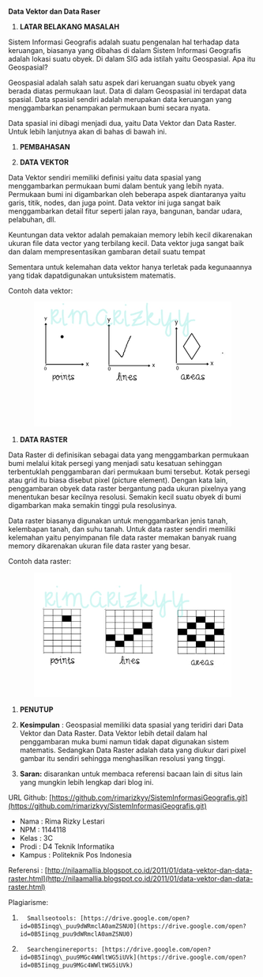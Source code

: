 

**Data Vektor dan Data Raser**

1. **LATAR BELAKANG MASALAH**

Sistem Informasi Geografis adalah suatu pengenalan hal terhadap data keruangan, biasanya yang dibahas di dalam Sistem Informasi Geografis adalah lokasi suatu obyek. Di dalam SIG ada istilah yaitu Geospasial. Apa itu Geospasial?

Geospasial adalah salah satu aspek dari keruangan suatu obyek yang berada diatas permukaan laut. Data di dalam Geospasial ini terdapat data spasial. Data spasial sendiri adalah merupakan data keruangan yang menggambarkan penampakan permukaan bumi secara nyata.

Data spasial ini dibagi menjadi dua, yaitu Data Vektor dan Data Raster. Untuk lebih lanjutnya akan di bahas di bawah ini.

1. **PEMBAHASAN**

1. **DATA VEKTOR**

Data Vektor sendiri memiliki definisi yaitu data spasial yang menggambarkan permukaan bumi dalam bentuk yang lebih nyata. Permukaan bumi ini digambarkan oleh beberapa aspek diantaranya yaitu garis, titik, nodes, dan juga point. Data vektor ini juga sangat baik menggambarkan detail fitur seperti jalan raya, bangunan, bandar udara, pelabuhan, dll.

 Keuntungan data vektor adalah pemakaian memory lebih kecil dikarenakan ukuran file data vector yang terbilang kecil. Data vektor juga sangat baik dan dalam mempresentasikan gambaran detail suatu tempat

 Sementara untuk kelemahan data vektor hanya terletak pada kegunaannya yang tidak dapatdigunakan untuksistem matematis.

 Contoh data vektor:

<p align="center">
  <img src="../../img/vektor.JPG" width="400px">
</p>

1. **DATA RASTER**

Data Raster di definisikan sebagai data yang menggambarkan permukaan bumi melalui kitak persegi yang menjadi satu kesatuan sehinggan terbentuklah penggambaran dari permukaan bumi tersebut. Kotak persegi atau grid itu biasa disebut pixel (picture element). Dengan kata lain, penggambaran obyek data raster bergantung pada ukuran pixelnya yang menentukan besar kecilnya resolusi. Semakin kecil suatu obyek di bumi digambarkan maka semakin tinggi pula resolusinya.

Data raster biasanya digunakan untuk menggambarkan jenis tanah, kelembapan tanah, dan suhu tanah. Untuk data raster sendiri memiliki kelemahan yaitu penyimpanan file data raster memakan banyak ruang memory dikarenakan ukuran file data raster yang besar.

Contoh data raster:

<p align="center">
  <img src="../../img/raster.JPG" width="400px">
</p>
 
1. **PENUTUP**

1. **Kesimpulan** : Geospasial memiliki data spasial yang teridiri dari Data Vektor dan Data Raster. Data Vektor lebih detail dalam hal penggambaran muka bumi namun tidak dapat digunakan sistem matematis. Sedangkan Data Raster adalah data yang diukur dari pixel gambar itu sendiri sehingga menghasilkan resolusi yang tinggi.
2. **Saran:** disarankan untuk membaca referensi bacaan lain di situs lain yang mungkin lebih lengkap dari blog ini.

URL Github: [https://github.com/rimarizkyy/SistemInformasiGeografis.git](https://github.com/rimarizkyy/SistemInformasiGeografis.git)

- Nama        : Rima Rizky Lestari
- NPM        : 1144118
-  Kelas        : 3C
- Prodi        : D4 Teknik Informatika
- Kampus : Politeknik Pos Indonesia

Referensi : [http://nilaamallia.blogspot.co.id/2011/01/data-vektor-dan-data-raster.html](http://nilaamallia.blogspot.co.id/2011/01/data-vektor-dan-data-raster.html)

Plagiarisme:

1.       Smallseotools: [https://drive.google.com/open?id=0B5Iinqg\_puu9dWRmclA0amZSNU0](https://drive.google.com/open?id=0B5Iinqg_puu9dWRmclA0amZSNU0)

2.       Searchenginereports: [https://drive.google.com/open?id=0B5Iinqg\_puu9MGc4WWltWG5iUVk](https://drive.google.com/open?id=0B5Iinqg_puu9MGc4WWltWG5iUVk)


